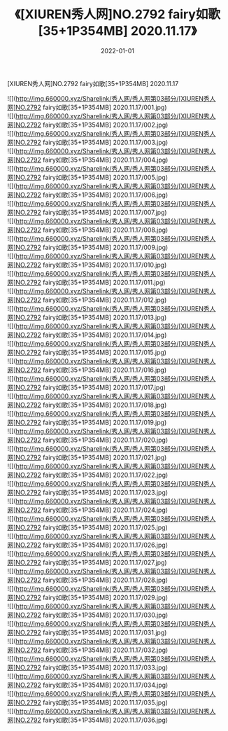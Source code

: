 ﻿---
layout: post
title:  《[XIUREN秀人网]NO.2792 fairy如歌[35+1P354MB] 2020.11.17》
date:   2022-01-01
img: http://img.660000.xyz/Sharelink/秀人网/秀人网第03部分/[XIUREN秀人网]NO.2792 fairy如歌[35+1P354MB] 2020.11.17/000.jpg
categories: [美女, 清纯, 唯美]
---

[XIUREN秀人网]NO.2792 fairy如歌[35+1P354MB] 2020.11.17

 ![](http://img.660000.xyz/Sharelink/秀人网/秀人网第03部分/[XIUREN秀人网]NO.2792 fairy如歌[35+1P354MB] 2020.11.17/001.jpg) <br>![](http://img.660000.xyz/Sharelink/秀人网/秀人网第03部分/[XIUREN秀人网]NO.2792 fairy如歌[35+1P354MB] 2020.11.17/002.jpg) <br>![](http://img.660000.xyz/Sharelink/秀人网/秀人网第03部分/[XIUREN秀人网]NO.2792 fairy如歌[35+1P354MB] 2020.11.17/003.jpg) <br>![](http://img.660000.xyz/Sharelink/秀人网/秀人网第03部分/[XIUREN秀人网]NO.2792 fairy如歌[35+1P354MB] 2020.11.17/004.jpg) <br>![](http://img.660000.xyz/Sharelink/秀人网/秀人网第03部分/[XIUREN秀人网]NO.2792 fairy如歌[35+1P354MB] 2020.11.17/005.jpg) <br>![](http://img.660000.xyz/Sharelink/秀人网/秀人网第03部分/[XIUREN秀人网]NO.2792 fairy如歌[35+1P354MB] 2020.11.17/006.jpg) <br>![](http://img.660000.xyz/Sharelink/秀人网/秀人网第03部分/[XIUREN秀人网]NO.2792 fairy如歌[35+1P354MB] 2020.11.17/007.jpg) <br>![](http://img.660000.xyz/Sharelink/秀人网/秀人网第03部分/[XIUREN秀人网]NO.2792 fairy如歌[35+1P354MB] 2020.11.17/008.jpg) <br>![](http://img.660000.xyz/Sharelink/秀人网/秀人网第03部分/[XIUREN秀人网]NO.2792 fairy如歌[35+1P354MB] 2020.11.17/009.jpg) <br>![](http://img.660000.xyz/Sharelink/秀人网/秀人网第03部分/[XIUREN秀人网]NO.2792 fairy如歌[35+1P354MB] 2020.11.17/010.jpg) <br>![](http://img.660000.xyz/Sharelink/秀人网/秀人网第03部分/[XIUREN秀人网]NO.2792 fairy如歌[35+1P354MB] 2020.11.17/011.jpg) <br>![](http://img.660000.xyz/Sharelink/秀人网/秀人网第03部分/[XIUREN秀人网]NO.2792 fairy如歌[35+1P354MB] 2020.11.17/012.jpg) <br>![](http://img.660000.xyz/Sharelink/秀人网/秀人网第03部分/[XIUREN秀人网]NO.2792 fairy如歌[35+1P354MB] 2020.11.17/013.jpg) <br>![](http://img.660000.xyz/Sharelink/秀人网/秀人网第03部分/[XIUREN秀人网]NO.2792 fairy如歌[35+1P354MB] 2020.11.17/014.jpg) <br>![](http://img.660000.xyz/Sharelink/秀人网/秀人网第03部分/[XIUREN秀人网]NO.2792 fairy如歌[35+1P354MB] 2020.11.17/015.jpg) <br>![](http://img.660000.xyz/Sharelink/秀人网/秀人网第03部分/[XIUREN秀人网]NO.2792 fairy如歌[35+1P354MB] 2020.11.17/016.jpg) <br>![](http://img.660000.xyz/Sharelink/秀人网/秀人网第03部分/[XIUREN秀人网]NO.2792 fairy如歌[35+1P354MB] 2020.11.17/017.jpg) <br>![](http://img.660000.xyz/Sharelink/秀人网/秀人网第03部分/[XIUREN秀人网]NO.2792 fairy如歌[35+1P354MB] 2020.11.17/018.jpg) <br>![](http://img.660000.xyz/Sharelink/秀人网/秀人网第03部分/[XIUREN秀人网]NO.2792 fairy如歌[35+1P354MB] 2020.11.17/019.jpg) <br>![](http://img.660000.xyz/Sharelink/秀人网/秀人网第03部分/[XIUREN秀人网]NO.2792 fairy如歌[35+1P354MB] 2020.11.17/020.jpg) <br>![](http://img.660000.xyz/Sharelink/秀人网/秀人网第03部分/[XIUREN秀人网]NO.2792 fairy如歌[35+1P354MB] 2020.11.17/021.jpg) <br>![](http://img.660000.xyz/Sharelink/秀人网/秀人网第03部分/[XIUREN秀人网]NO.2792 fairy如歌[35+1P354MB] 2020.11.17/022.jpg) <br>![](http://img.660000.xyz/Sharelink/秀人网/秀人网第03部分/[XIUREN秀人网]NO.2792 fairy如歌[35+1P354MB] 2020.11.17/023.jpg) <br>![](http://img.660000.xyz/Sharelink/秀人网/秀人网第03部分/[XIUREN秀人网]NO.2792 fairy如歌[35+1P354MB] 2020.11.17/024.jpg) <br>![](http://img.660000.xyz/Sharelink/秀人网/秀人网第03部分/[XIUREN秀人网]NO.2792 fairy如歌[35+1P354MB] 2020.11.17/025.jpg) <br>![](http://img.660000.xyz/Sharelink/秀人网/秀人网第03部分/[XIUREN秀人网]NO.2792 fairy如歌[35+1P354MB] 2020.11.17/026.jpg) <br>![](http://img.660000.xyz/Sharelink/秀人网/秀人网第03部分/[XIUREN秀人网]NO.2792 fairy如歌[35+1P354MB] 2020.11.17/027.jpg) <br>![](http://img.660000.xyz/Sharelink/秀人网/秀人网第03部分/[XIUREN秀人网]NO.2792 fairy如歌[35+1P354MB] 2020.11.17/028.jpg) <br>![](http://img.660000.xyz/Sharelink/秀人网/秀人网第03部分/[XIUREN秀人网]NO.2792 fairy如歌[35+1P354MB] 2020.11.17/029.jpg) <br>![](http://img.660000.xyz/Sharelink/秀人网/秀人网第03部分/[XIUREN秀人网]NO.2792 fairy如歌[35+1P354MB] 2020.11.17/030.jpg) <br>![](http://img.660000.xyz/Sharelink/秀人网/秀人网第03部分/[XIUREN秀人网]NO.2792 fairy如歌[35+1P354MB] 2020.11.17/031.jpg) <br>![](http://img.660000.xyz/Sharelink/秀人网/秀人网第03部分/[XIUREN秀人网]NO.2792 fairy如歌[35+1P354MB] 2020.11.17/032.jpg) <br>![](http://img.660000.xyz/Sharelink/秀人网/秀人网第03部分/[XIUREN秀人网]NO.2792 fairy如歌[35+1P354MB] 2020.11.17/033.jpg) <br>![](http://img.660000.xyz/Sharelink/秀人网/秀人网第03部分/[XIUREN秀人网]NO.2792 fairy如歌[35+1P354MB] 2020.11.17/034.jpg) <br>![](http://img.660000.xyz/Sharelink/秀人网/秀人网第03部分/[XIUREN秀人网]NO.2792 fairy如歌[35+1P354MB] 2020.11.17/035.jpg) <br>![](http://img.660000.xyz/Sharelink/秀人网/秀人网第03部分/[XIUREN秀人网]NO.2792 fairy如歌[35+1P354MB] 2020.11.17/036.jpg) <br>